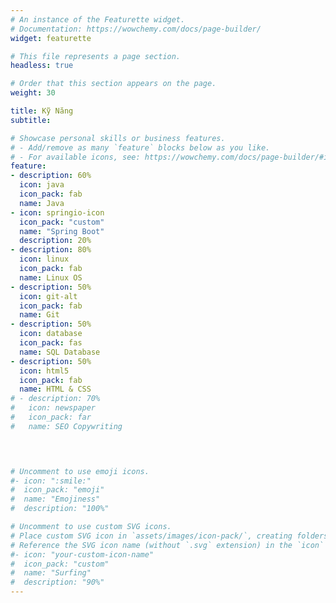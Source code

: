 ```yaml
---
# An instance of the Featurette widget.
# Documentation: https://wowchemy.com/docs/page-builder/
widget: featurette

# This file represents a page section.
headless: true

# Order that this section appears on the page.
weight: 30

title: Kỹ Năng
subtitle:

# Showcase personal skills or business features.
# - Add/remove as many `feature` blocks below as you like.
# - For available icons, see: https://wowchemy.com/docs/page-builder/#icons
feature:
- description: 60%
  icon: java
  icon_pack: fab
  name: Java
- icon: springio-icon
  icon_pack: "custom"
  name: "Spring Boot"
  description: 20%
- description: 80%
  icon: linux
  icon_pack: fab
  name: Linux OS
- description: 50%
  icon: git-alt
  icon_pack: fab
  name: Git
- description: 50%
  icon: database
  icon_pack: fas
  name: SQL Database
- description: 50%
  icon: html5
  icon_pack: fab
  name: HTML & CSS
# - description: 70%
#   icon: newspaper
#   icon_pack: far
#   name: SEO Copywriting


  

# Uncomment to use emoji icons.
#- icon: ":smile:"
#  icon_pack: "emoji"
#  name: "Emojiness"
#  description: "100%"  

# Uncomment to use custom SVG icons.
# Place custom SVG icon in `assets/images/icon-pack/`, creating folders if necessary.
# Reference the SVG icon name (without `.svg` extension) in the `icon` field.
#- icon: "your-custom-icon-name"
#  icon_pack: "custom"
#  name: "Surfing"
#  description: "90%"
---
```

